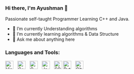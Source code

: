 ### Hi there, I'm Ayushman 👋

Passionate self-taught Programmer Learning C++ and Java.

- 🔭 I’m currently Understanding algorithms
- 🌱 I’m currently learning algorithms & Data Structure
- 💬 Ask me about anything here  


### Languages and Tools:

<img align="left" alt="Visual Studio Code" width="26px" src="https://cdn.jsdelivr.net/gh/devicons/devicon/icons/vscode/vscode-original.svg" style="padding-right:10px;" />
<img align="left" alt="C++" width="26px" src="https://raw.githubusercontent.com/isocpp/logos/master/cpp_logo.png" style="padding-right:10px;"/>


<img align="left" alt="C" width="26px" src="https://cdn.worldvectorlogo.com/logos/c-1.svg" style="padding-right:10px;" />



<img align="left" alt="Java" width="26px" src="https://symbols-electrical.getvecta.com/stencil_85/10_java-icon.03589ec2bf.jpg" style="padding-right:10px;" />

<img align="left" alt="SQL" width="26px" src="https://seeklogo.com/images/A/azure-sql-database-logo-D7A32C9CD9-seeklogo.com.png" />
<img align="left" alt="Python" width="26px" src="https://cdn-icons-png.flaticon.com/512/919/919852.png" style="padding-right:10px;" />
<img align="left" alt="Git" width="26px" src="https://3.bp.blogspot.com/-xhNpNJJyQhk/XIe4GY78RQI/AAAAAAAAItc/ouueFUj2Hqo5dntmnKqEaBJR4KQ4Q2K3ACK4BGAYYCw/s1600/logo%2Bgit%2Bicon.png" />


<br />
<br />
